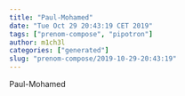 ```yaml
---
title: "Paul-Mohamed"
date: "Tue Oct 29 20:43:19 CET 2019"
tags: ["prenom-compose", "pipotron"]
author: m1ch3l
categories: ["generated"]
slug: "prenom-compose/2019-10-29-20:43:19"
---
```


Paul-Mohamed
